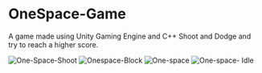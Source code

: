 # OneSpace-Game
A game made using Unity Gaming Engine and C++
Shoot and Dodge and try to reach a higher score.


![One-Space-Shoot](https://github.com/user-attachments/assets/351773ef-2510-434f-abd8-32ed5994c81f)
![Onespace-Block](https://github.com/user-attachments/assets/f037cd33-d84d-40e8-9225-1a9340450658)
![One-space](https://github.com/user-attachments/assets/7270f583-9896-4a51-ba1f-c45f67dde6b9)
![One-space- Idle](https://github.com/user-attachments/assets/135845a3-aaf1-4fc4-90d5-c5127286c361)
